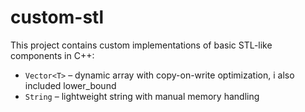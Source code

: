 # custom-stl

This project contains custom implementations of basic STL-like components in C++:
- `Vector<T>` – dynamic array with copy-on-write optimization, i also included lower_bound
- `String` – lightweight string with manual memory handling

